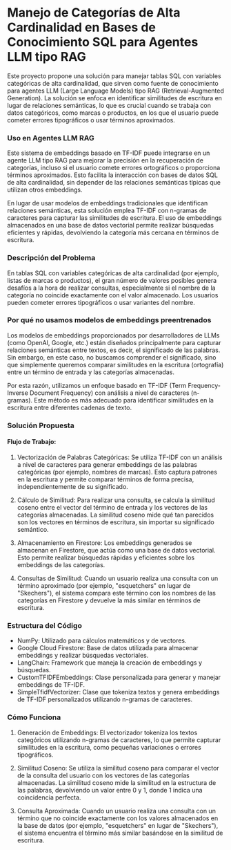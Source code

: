 # Manejo de Categorías de Alta Cardinalidad en Bases de Conocimiento SQL para Agentes LLM tipo RAG

Este proyecto propone una solución para manejar tablas SQL con variables categóricas de alta cardinalidad, que sirven como fuente de conocimiento para agentes LLM (Large Language Models) tipo RAG (Retrieval-Augmented Generation). La solución se enfoca en identificar similitudes de escritura en lugar de relaciones semánticas, lo que es crucial cuando se trabaja con datos categóricos, como marcas o productos, en los que el usuario puede cometer errores tipográficos o usar términos aproximados.

### Uso en Agentes LLM RAG
Este sistema de embeddings basado en TF-IDF puede integrarse en un agente LLM tipo RAG para mejorar la precisión en la recuperación de categorías, incluso si el usuario comete errores ortográficos o proporciona términos aproximados. Esto facilita la interacción con bases de datos SQL de alta cardinalidad, sin depender de las relaciones semánticas típicas que utilizan otros embeddings.

En lugar de usar modelos de embeddings tradicionales que identifican relaciones semánticas, esta solución emplea TF-IDF con n-gramas de caracteres para capturar las similitudes de escritura. El uso de embeddings almacenados en una base de datos vectorial permite realizar búsquedas eficientes y rápidas, devolviendo la categoría más cercana en términos de escritura.



### Descripción del Problema
En tablas SQL con variables categóricas de alta cardinalidad (por ejemplo, listas de marcas o productos), el gran número de valores posibles genera desafíos a la hora de realizar consultas, especialmente si el nombre de la categoría no coincide exactamente con el valor almacenado. Los usuarios pueden cometer errores tipográficos o usar variantes del nombre.

### Por qué no usamos modelos de embeddings preentrenados
Los modelos de embeddings proporcionados por desarrolladores de LLMs (como OpenAI, Google, etc.) están diseñados principalmente para capturar relaciones semánticas entre textos, es decir, el significado de las palabras. Sin embargo, en este caso, no buscamos comprender el significado, sino que simplemente queremos comparar similitudes en la escritura (ortografía) entre un término de entrada y las categorías almacenadas.

Por esta razón, utilizamos un enfoque basado en TF-IDF (Term Frequency-Inverse Document Frequency) con análisis a nivel de caracteres (n-gramas). Este método es más adecuado para identificar similitudes en la escritura entre diferentes cadenas de texto.

### Solución Propuesta
#### Flujo de Trabajo:
1. Vectorización de Palabras Categóricas: Se utiliza TF-IDF con un análisis a nivel de caracteres para generar embeddings de las palabras categóricas (por ejemplo, nombres de marcas). Esto captura patrones en la escritura y permite comparar términos de forma precisa, independientemente de su significado.

2. Cálculo de Similitud: Para realizar una consulta, se calcula la similitud coseno entre el vector del término de entrada y los vectores de las categorías almacenadas. La similitud coseno mide qué tan parecidos son los vectores en términos de escritura, sin importar su significado semántico.

3. Almacenamiento en Firestore: Los embeddings generados se almacenan en Firestore, que actúa como una base de datos vectorial. Esto permite realizar búsquedas rápidas y eficientes sobre los embeddings de las categorías.

4. Consultas de Similitud: Cuando un usuario realiza una consulta con un término aproximado (por ejemplo, "esquetchers" en lugar de "Skechers"), el sistema compara este término con los nombres de las categorías en Firestore y devuelve la más similar en términos de escritura.

### Estructura del Código
* NumPy: Utilizado para cálculos matemáticos y de vectores.
* Google Cloud Firestore: Base de datos utilizada para almacenar embeddings y realizar búsquedas vectoriales.
* LangChain: Framework que maneja la creación de embeddings y búsquedas.
* CustomTFIDFEmbeddings: Clase personalizada para generar y manejar embeddings de TF-IDF.
* SimpleTfidfVectorizer: Clase que tokeniza textos y genera embeddings de TF-IDF personalizados utilizando n-gramas de caracteres.

### Cómo Funciona
1. Generación de Embeddings: El vectorizador tokeniza los textos categóricos utilizando n-gramas de caracteres, lo que permite capturar similitudes en la escritura, como pequeñas variaciones o errores tipográficos.

2. Similitud Coseno: Se utiliza la similitud coseno para comparar el vector de la consulta del usuario con los vectores de las categorías almacenadas. La similitud coseno mide la similitud en la estructura de las palabras, devolviendo un valor entre 0 y 1, donde 1 indica una coincidencia perfecta.

3. Consulta Aproximada: Cuando un usuario realiza una consulta con un término que no coincide exactamente con los valores almacenados en la base de datos (por ejemplo, "esquetchers" en lugar de "Skechers"), el sistema encuentra el término más similar basándose en la similitud de escritura.